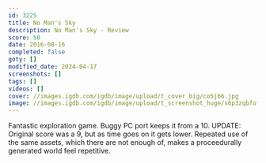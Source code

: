 ```yaml
---
id: 3225
title: No Man's Sky
description: No Man's Sky - Review
score: 50
date: 2016-08-16
completed: false
goty: []
modified_date: 2024-04-17
screenshots: []
tags: []
videos: []
cover: //images.igdb.com/igdb/image/upload/t_cover_big/co5j66.jpg
image: //images.igdb.com/igdb/image/upload/t_screenshot_huge/s6p3zqbfof7kncyp7ocf.jpg
---
```

Fantastic exploration game. Buggy PC port keeps it from a 10. UPDATE: Original score was a 9, but as time goes on it gets lower. Repeated use of the same assets, which there are not enough of, makes a proceedurally generated world feel repetitive. 